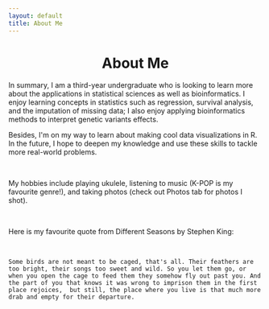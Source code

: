 ```yaml
---
layout: default
title: About Me
---
```


<h1 style="text-align: center;">About Me</h1>

In summary, I am a third-year undergraduate who is looking to learn more about the applications in statistical sciences as well as bioinformatics. 
I enjoy learning concepts in statistics such as regression, survival analysis, and the imputation of missing data; I also 
enjoy applying bioinformatics methods to interpret genetic variants effects. 

Besides, I'm on my way to learn about making cool data visualizations in R.
In the future, I hope to deepen my knowledge and use these skills to tackle more real-world problems.

&nbsp;

My hobbies include playing ukulele, listening to music (K-POP is my favourite genre!), and taking photos (check out Photos tab for photos I shot).

&nbsp;

Here is my favourite quote from Different Seasons by Stephen King:

&nbsp;

`Some birds are not meant to be caged, that's all. Their feathers are too bright, their songs too sweet and wild. So you let them go, or when you open the cage to feed them they somehow fly out past you. And the part of you that knows it was wrong to imprison them in the first place rejoices, 
but still, the place where you live is that much more drab and empty for their departure.`

&nbsp;

